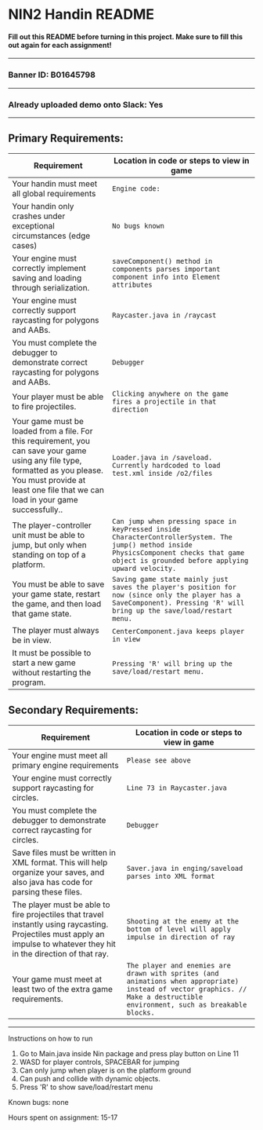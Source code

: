 # NIN2 Handin README
#### Fill out this README before turning in this project. Make sure to fill this out again for each assignment!
---
### Banner ID: B01645798
---
### Already uploaded demo onto Slack: Yes
---
## Primary Requirements:
| Requirement | Location in code or steps to view in game  |
|---|---|
| Your handin must meet all global requirements | ```Engine code: ``` |
| Your handin only crashes under exceptional circumstances (edge cases) | ```No bugs known``` |
| Your engine must correctly implement saving and loading through serialization. | ```saveComponent() method in components parses important component info into Element attributes``` |
| Your engine must correctly support raycasting for polygons and AABs. | ```Raycaster.java in /raycast``` |
| You must complete the debugger to demonstrate correct raycasting for polygons and AABs. | ```Debugger``` |
| Your player must be able to fire projectiles. | ```Clicking anywhere on the game fires a projectile in that direction``` |
| Your game must be loaded from a file. For this requirement, you can save your game using any file type, formatted as you please. You must provide at least one file that we can load in your game successfully.. | ```Loader.java in /saveload. Currently hardcoded to load test.xml inside /o2/files``` |
| The player-controller unit must be able to jump, but only when standing on top of a platform. | ```Can jump when pressing space in keyPressed inside CharacterControllerSystem. The jump() method inside PhysicsComponent checks that game object is grounded before applying upward velocity.``` |
| You must be able to save your game state, restart the game, and then load that game state. | ```Saving game state mainly just saves the player's position for now (since only the player has a SaveComponent). Pressing 'R' will bring up the save/load/restart menu.``` |
| The player must always be in view. | ```CenterComponent.java keeps player in view``` |
| It must be possible to start a new game without restarting the program. | ```Pressing 'R' will bring up the save/load/restart menu.``` |

## Secondary Requirements:
| Requirement | Location in code or steps to view in game  |
|---|---|
| Your engine must meet all primary engine requirements | ```Please see above``` |
| Your engine must correctly support raycasting for circles. | ```Line 73 in Raycaster.java``` |
| You must complete the debugger to demonstrate correct raycasting for circles. | ```Debugger``` |
| Save files must be written in XML format. This will help organize your saves, and also java has code for parsing these files. | ```Saver.java in enging/saveload parses into XML format``` |
| The player must be able to fire projectiles that travel instantly using raycasting. Projectiles must apply an impulse to whatever they hit in the direction of that ray. | ```Shooting at the enemy at the bottom of level will apply impulse in direction of ray``` |
| Your game must meet at least two of the extra game requirements. | ```The player and enemies are drawn with sprites (and animations when appropriate) instead of vector graphics. // Make a destructible environment, such as breakable blocks.``` |



--------------------------------------------------------------

Instructions on how to run
1. Go to Main.java inside Nin package and press play button on Line 11
2. WASD for player controls, SPACEBAR for jumping
3. Can only jump when player is on the platform ground
4. Can push and collide with dynamic objects.
5. Press 'R' to show save/load/restart menu


Known bugs: none

Hours spent on assignment: 15-17
